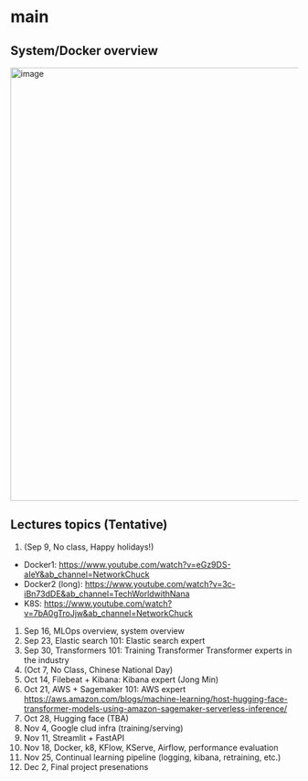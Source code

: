 # main

## System/Docker overview
<img width="758" alt="image" src="https://user-images.githubusercontent.com/901975/183826557-3dd15735-865c-4db2-abcd-9d66caba2473.png">

## Lectures topics (Tentative)
1. (Sep 9, No class, Happy holidays!)
 - Docker1: https://www.youtube.com/watch?v=eGz9DS-aIeY&ab_channel=NetworkChuck
 - Docker2 (long): https://www.youtube.com/watch?v=3c-iBn73dDE&ab_channel=TechWorldwithNana
 - K8S: https://www.youtube.com/watch?v=7bA0gTroJjw&ab_channel=NetworkChuck
1. Sep 16, MLOps overview, system overview
1. Sep 23, Elastic search 101: Elastic search expert
1. Sep 30, Transformers 101: Training Transformer Transformer experts in the industry
1. (Oct 7, No Class, Chinese National Day)
1. Oct 14, Filebeat + Kibana: Kibana expert (Jong Min)
1. Oct 21, AWS + Sagemaker 101: AWS expert
  https://aws.amazon.com/blogs/machine-learning/host-hugging-face-transformer-models-using-amazon-sagemaker-serverless-inference/ 
1. Oct 28, Hugging face (TBA)
1. Nov 4, Google clud infra (training/serving)
1. Nov 11, Streamlit + FastAPI
1. Nov 18, Docker, k8, KFlow, KServe, Airflow, performance evaluation
1. Nov 25, Continual learning pipeline (logging, kibana, retraining, etc.) 
1. Dec 2, Final project presenations
